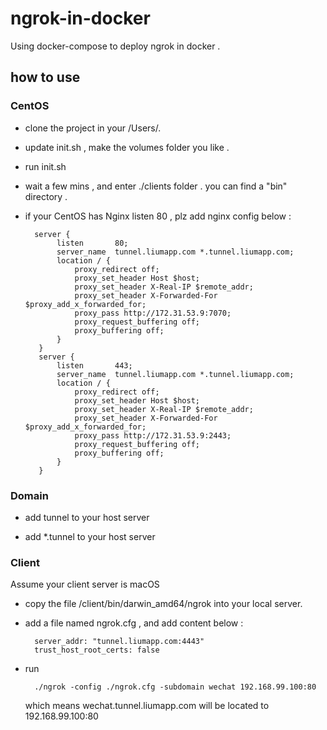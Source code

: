 # ngrok-in-docker
Using docker-compose to deploy ngrok in docker . 

## how to use

### CentOS

* clone the project in your /Users/.

* update init.sh , make the volumes folder you like .

* run init.sh

* wait a few mins , and enter ./clients folder . you can find a "bin" directory . 

* if your CentOS has Nginx listen 80 , plz add nginx config below :

		server {
		     listen       80;
		     server_name  tunnel.liumapp.com *.tunnel.liumapp.com;
		     location / {
			     proxy_redirect off;
			     proxy_set_header Host $host;
			     proxy_set_header X-Real-IP $remote_addr;
			     proxy_set_header X-Forwarded-For $proxy_add_x_forwarded_for;
			     proxy_pass http://172.31.53.9:7070;
			     proxy_request_buffering off;
			     proxy_buffering off;
		     }
		 }
		 server {
		     listen       443;
		     server_name  tunnel.liumapp.com *.tunnel.liumapp.com;
		     location / {
			     proxy_redirect off;
			     proxy_set_header Host $host;
			     proxy_set_header X-Real-IP $remote_addr;
			     proxy_set_header X-Forwarded-For $proxy_add_x_forwarded_for;
			     proxy_pass http://172.31.53.9:2443;
			     proxy_request_buffering off;
			     proxy_buffering off;
		     }
		 }

### Domain

* add tunnel to your host server

* add *.tunnel to your host server

### Client

Assume your client server is macOS

* copy the file /client/bin/darwin_amd64/ngrok into your local server.

* add a file named ngrok.cfg , and add content below :

		server_addr: "tunnel.liumapp.com:4443"
		trust_host_root_certs: false

* run 

		./ngrok -config ./ngrok.cfg -subdomain wechat 192.168.99.100:80		

	which means wechat.tunnel.liumapp.com will be located to 192.168.99.100:80		
